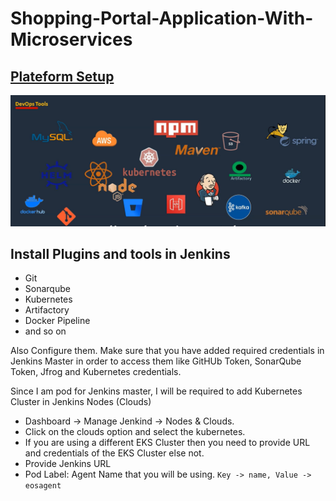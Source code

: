 # Shopping-Portal-Application-With-Microservices

## [Plateform Setup](https://github.com/saeedalig/portal-plateform-setup.git)

![alt text](images(pnj)/All-Arch.png)

## Install Plugins and tools in Jenkins
- Git
- Sonarqube
- Kubernetes
- Artifactory
- Docker Pipeline
- and so on

Also Configure them. Make sure that you have added required credentials in Jenkins Master in order to access them like GitHUb Token, SonarQube Token, Jfrog and Kubernetes credentials.

Since I am pod for Jenkins master, I will be required to add Kubernetes Cluster in Jenkins Nodes (Clouds)
- Dashboard -> Manage Jenkind -> Nodes & Clouds. 
- Click on the clouds option and select the kubernetes. 
- If you are using a different EKS Cluster then you need to provide URL and credentials of the EKS Cluster else not.
- Provide Jenkins URL
- Pod Label: Agent Name that you will be using. `Key -> name, Value -> eosagent`
